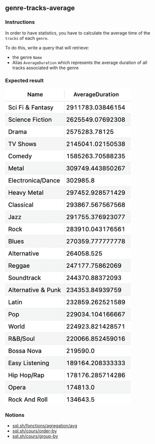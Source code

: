 ## genre-tracks-average

### Instructions

In order to have statistics, you have to calculate the average time of the `tracks` of each `genre`.

To do this, write a query that will retrieve:

- the genre `Name`
- Alias `AverageDuration` which represents the average duration of all tracks associated with the genre

### Expected result

![Expected Result](./expected.png)

### Notions

- [sql.sh/fonctions/agregation/avg](https://sql.sh/fonctions/agregation/avg)
- [sql.sh/cours/order-by](https://sql.sh/cours/order-by)
- [sql.sh/cours/group-by](https://sql.sh/cours/group-by)
